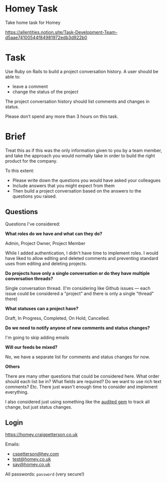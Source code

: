 # Homey Task

Take home task for Homey

https://allentities.notion.site/Task-Development-Team-d5aae74100544f84981972edb3d922b0

# Task

Use Ruby on Rails to build a project conversation history. A user should be able to:
* leave a comment
* change the status of the project

The project conversation history should list comments and changes in status. 

Please don’t spend any more than 3 hours on this task.

# Brief

Treat this as if this was the only information given to you by a team member, and take the approach you would normally take in order to build the right product for the company. 

To this extent:
* Please write down the questions you would have asked your colleagues
* Include answers that you might expect from them
* Then build a project conversation based on the answers to the questions you raised.

## Questions

Questions I've considered:

**What roles do we have and what can they do?**

Admin, Project Owner, Project Member

While I added authentication, I didn't have time to implement roles. I would
have liked to allow editing and deleted comments and preventing standard uses
from editing and deleting projects.

**Do projects have only a single conversation or do they have multiple conversation threads?**

Single conversation thread. (I'm considering like Github issues — each issue
could be considered a "project" and there is only a single "thread" there)

**What statuses can a project have?**

Draft, In Progress, Completed, On Hold, Cancelled.

**Do we need to notify anyone of new comments and status changes?**

I'm going to skip adding emails

**Will our feeds be mixed?**

No, we have a separate list for comments and status changes for now.

**Others**

There are many other questions that could be considered here. What order should
each list be in? What fields are required? Do we want to use rich text comments?
Etc. There just wasn't enough time to consider and implement everything.

I also considered just using something like the [audited
gem](https://github.com/collectiveidea/audited) to track all change, but just
status changes.

## Login

https://homey.craigpetterson.co.uk

Emails:
* cspetterson@hey.com
* test@homey.co.uk
* say@homey.co.uk

All passwords: `password` (very secure!)
